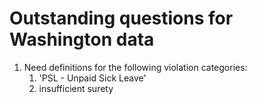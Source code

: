 #  Outstanding questions for Washington data

1. Need definitions for the following violation categories: 
    1. 'PSL - Unpaid Sick Leave'
    2. insufficient surety